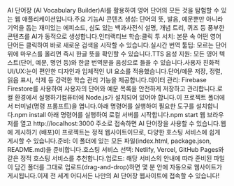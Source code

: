 AI 단어장 (AI Vocabulary Builder)AI를 활용하여 영어 단어의 모든 것을 탐험할 수 있는 웹 애플리케이션입니다.주요 기능AI 콘텐츠 생성: 단어의 뜻, 발음, 예문뿐만 아니라 기억을 돕는 재미있는 에피소드, 심도 있는 백과사전식 설명, 개념 트리, 퀴즈 등 풍부한 콘텐츠를 AI가 동적으로 생성합니다.인터랙티브 학습:클릭 투 서치: 본문 속 어떤 영어 단어든 클릭하여 바로 새로운 검색을 시작할 수 있습니다.실시간 번역 툴팁: 모르는 단어 위에 마우스를 올리면 즉시 한글 뜻을 확인할 수 있습니다.TTS 음성 지원: 모든 영어 텍스트(단어, 예문, 명언 등)와 한글 번역문을 음성으로 들을 수 있습니다.사용자 친화적 UI/UX:눈이 편안한 디자인과 입체적인 UI 요소를 적용했습니다.단어/예문 저장, 정렬, 읽음 표시, 삭제 등 강력한 학습 관리 기능을 제공합니다.데이터 관리: Firebase Firestore를 사용하여 사용자의 단어와 예문 목록을 안전하게 저장하고 관리합니다.로컬 환경에서 실행하기컴퓨터에 Node.js가 설치되어 있어야 합니다.이 프로젝트 폴더에서 터미널(명령 프롬프트)을 엽니다.아래 명령어를 실행하여 필요한 도구를 설치합니다.npm install
아래 명령어를 실행하여 로컬 서버를 시작합니다.npm start
웹 브라우저를 열고 http://localhost:3000 주소로 접속하면 AI 단어장을 사용할 수 있습니다.웹에 게시하기 (배포)이 프로젝트는 정적 웹사이트이므로, 다양한 호스팅 서비스에 쉽게 게시할 수 있습니다.준비: 이 폴더에 있는 모든 파일(index.html, package.json, README.md)을 준비합니다.호스팅 서비스 선택: Netlify, Vercel, GitHub Pages와 같은 정적 호스팅 서비스를 추천합니다.업로드: 해당 서비스의 안내에 따라 준비된 파일이 담긴 폴더를 그대로 업로드(drag-and-drop)하면 몇 분 안에 자동으로 웹사이트가 게시됩니다.이제 전 세계 어디서든 나만의 AI 단어장 웹사이트에 접속할 수 있습니다!
